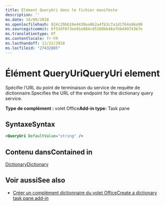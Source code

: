 ```yaml
---
title: Élément QueryUri dans le fichier manifeste
description: ''
ms.date: 10/09/2018
ms.openlocfilehash: 824c29bb19e4430aa062a4fb3c7a1d1764a96a90
ms.sourcegitcommit: 6f53df6f3ee91e084cd5160bb48afbbd49743b7e
ms.translationtype: HT
ms.contentlocale: fr-FR
ms.lasthandoff: 12/22/2018
ms.locfileid: "27432885"
---
```

# <a name="queryuri-element"></a><span data-ttu-id="9ad6a-102">Élément QueryUri</span><span class="sxs-lookup"><span data-stu-id="9ad6a-102">QueryUri element</span></span>

<span data-ttu-id="9ad6a-103">Spécifie l’URL du point de terminaison du service de requête de dictionnaire.</span><span class="sxs-lookup"><span data-stu-id="9ad6a-103">Specifies the URL of the endpoint for the dictionary query service.</span></span>

<span data-ttu-id="9ad6a-104">**Type de complément :** volet Office</span><span class="sxs-lookup"><span data-stu-id="9ad6a-104">**Add-in type:** Task pane</span></span>

## <a name="syntax"></a><span data-ttu-id="9ad6a-105">Syntaxe</span><span class="sxs-lookup"><span data-stu-id="9ad6a-105">Syntax</span></span>

```XML
<QueryUri DefaultValue="string" />
```

## <a name="contained-in"></a><span data-ttu-id="9ad6a-106">Contenu dans</span><span class="sxs-lookup"><span data-stu-id="9ad6a-106">Contained in</span></span>

[<span data-ttu-id="9ad6a-107">Dictionary</span><span class="sxs-lookup"><span data-stu-id="9ad6a-107">Dictionary</span></span>](dictionary.md)

## <a name="see-also"></a><span data-ttu-id="9ad6a-108">Voir aussi</span><span class="sxs-lookup"><span data-stu-id="9ad6a-108">See also</span></span>

- [<span data-ttu-id="9ad6a-109">Créer un complément dictionnaire du volet Office</span><span class="sxs-lookup"><span data-stu-id="9ad6a-109">Create a dictionary task pane add-in</span></span>](https://docs.microsoft.com/office/dev/add-ins/word/dictionary-task-pane-add-ins)
    
